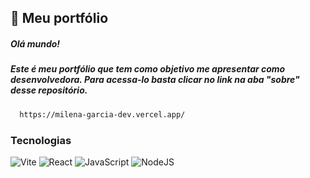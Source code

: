 ## :raising_hand: Meu portfólio
##### Olá mundo!
##### Este é meu portfólio que tem como objetivo me apresentar como desenvolvedora. Para acessa-lo basta clicar no link na aba "sobre" desse repositório.

```bash
  https://milena-garcia-dev.vercel.app/
```

### Tecnologias
![Vite](https://img.shields.io/badge/Vite-B73BFE?style=for-the-badge&logo=vite&logoColor=FFD62E)
![React](https://img.shields.io/badge/react-%2320232a.svg?style=for-the-badge&logo=react&logoColor=%2361DAFB)
![JavaScript](https://img.shields.io/badge/javascript-%23323330.svg?style=for-the-badge&logo=javascript&logoColor=%23F7DF1E)
![NodeJS](https://img.shields.io/badge/node.js-6DA55F?style=for-the-badge&logo=node.js&logoColor=white)
